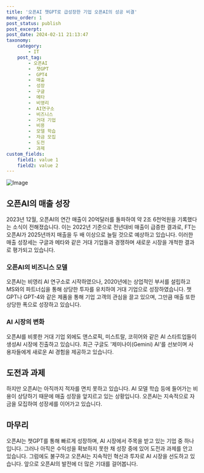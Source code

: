 ```yaml
---
title: '오픈AI 챗GPT로 급성장한 기업 오픈AI의 성공 비결'
menu_order: 1
post_status: publish
post_excerpt: 
post_date: 2024-02-11 21:13:47
taxonomy:
    category:
        - IT
    post_tag:
        - 오픈AI
        -  챗GPT
        -  GPT4
        -  매출
        -  성장
        -  구글
        -  메타
        -  비영리
        -  AI연구소
        -  비즈니스
        -  거대 기업
        -  비용
        -  모델 학습
        -  자금 모집
        -  도전
        -  과제
custom_fields:
    field1: value 1
    field2: value 2
---
```


![Image](https://imgnews.pstatic.net/image/092/2024/02/11/0002321006_001_20240211133105934.png?type=w647)

## 오픈AI의 매출 성장
2023년 12월, 오픈AI의 연간 매출이 20억달러를 돌파하여 약 2조 6천억원을 기록했다는 소식이 전해졌습니다. 이는 2022년 기준으로 전년대비 매출이 급증한 결과로, FT는 오픈AI가 2025년까지 매출을 두 배 이상으로 늘릴 것으로 예상하고 있습니다. 이러한 매출 성장세는 구글과 메타와 같은 거대 기업들과 경쟁하며 새로운 시장을 개척한 결과로 평가되고 있습니다.
### 오픈AI의 비즈니스 모델
오픈AI는 비영리 AI 연구소로 시작하였으나, 2020년에는 상업적인 부서를 설립하고 MS와의 파트너십을 통해 상당한 투자를 유치하여 거대 기업으로 성장하였습니다. 챗GPT나 GPT-4와 같은 제품을 통해 기업 고객의 관심을 끌고 있으며, 그만큼 매출 또한 상당한 폭으로 성장하고 있습니다.
### AI 시장의 변화
오픈AI를 비롯한 거대 기업 외에도 앤스로픽, 미스트랄, 코히어와 같은 AI 스타트업들이 생성AI 시장에 진출하고 있습니다. 최근 구글도 '제미나이(Gemini) AI'를 선보이며 사용자들에게 새로운 AI 경험을 제공하고 있습니다.
## 도전과 과제
하지만 오픈AI는 아직까지 적자를 면치 못하고 있습니다. AI 모델 학습 등에 들어가는 비용이 상당하기 때문에 매출 성장을 앞지르고 있는 상황입니다. 오픈AI는 지속적으로 자금을 모집하여 성장세를 이어가고 있습니다.
## 마무리
오픈AI는 챗GPT를 통해 빠르게 성장하며, AI 시장에서 주목을 받고 있는 기업 중 하나입니다. 그러나 아직은 수익성을 확보하지 못한 채 성장 중에 있어 도전과 과제를 안고 있습니다. 그럼에도 불구하고 오픈AI는 지속적인 혁신과 투자로 AI 시장을 선도하고 있습니다. 앞으로 오픈AI의 발전에 더 많은 기대를 걸어봅니다.
